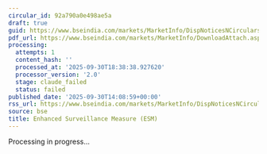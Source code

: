 ```yaml
---
circular_id: 92a790a0e498ae5a
draft: true
guid: https://www.bseindia.com/markets/MarketInfo/DispNoticesNCirculars.aspx?Noticeid={782CB2CB-9304-4287-ABF2-A7D8495FBD61}&noticeno=20250930-79&dt=09/30/2025&icount=79&totcount=114&flag=0
pdf_url: https://www.bseindia.com/markets/MarketInfo/DownloadAttach.aspx?id=20250930-79&attachedId=174ecc30-206d-4aeb-9db8-07586c6236b5
processing:
  attempts: 1
  content_hash: ''
  processed_at: '2025-09-30T18:38:38.927620'
  processor_version: '2.0'
  stage: claude_failed
  status: failed
published_date: '2025-09-30T14:08:59+00:00'
rss_url: https://www.bseindia.com/markets/MarketInfo/DispNoticesNCirculars.aspx?Noticeid={782CB2CB-9304-4287-ABF2-A7D8495FBD61}&noticeno=20250930-79&dt=09/30/2025&icount=79&totcount=114&flag=0
source: bse
title: Enhanced Surveillance Measure (ESM)
---
```


Processing in progress...